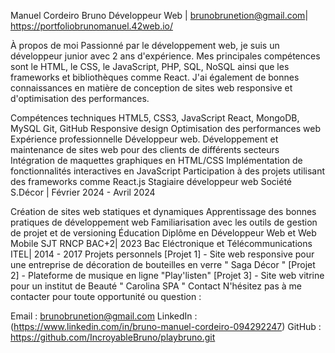 Manuel Cordeiro Bruno
Développeur Web  | brunobrunetion@gmail.com| https://portfoliobrunomanuel.42web.io/

À propos de moi
Passionné par le développement web, je suis un développeur junior avec 2 ans d'expérience. Mes principales compétences sont le HTML, le CSS, le JavaScript, PHP, SQL, NoSQL ainsi que les frameworks et bibliothèques comme React. J'ai également de bonnes connaissances en matière de conception de sites web responsive et d'optimisation des performances.

Compétences techniques
HTML5, CSS3, JavaScript
React,
MongoDB, MySQL
Git, GitHub
Responsive design
Optimisation des performances web
Expérience professionnelle
Développeur web.
Développement et maintenance de sites web pour des clients de différents secteurs
Intégration de maquettes graphiques en HTML/CSS
Implémentation de fonctionnalités interactives en JavaScript
Participation à des projets utilisant des frameworks comme React.js 
Stagiaire développeur web
Société S.Décor | Février 2024 - Avril 2024

Création de sites web statiques et dynamiques
Apprentissage des bonnes pratiques de développement web
Familiarisation avec les outils de gestion de projet et de versioning
Éducation
Diplôme en Développeur Web et Web Mobile
SJT RNCP BAC+2| 2023
Bac Eléctronique et Télécommunications
ITEL| 2014 - 2017
Projets personnels
[Projet 1] - Site web responsive pour une entreprise de décoration de bouteilles en verre " Saga Décor " 
[Projet 2] - Plateforme de musique en ligne "Play'listen"
[Projet 3] - Site web vitrine pour un institut de Beauté " Carolina SPA "
Contact
N'hésitez pas à me contacter pour toute opportunité ou question :

Email : brunobrunetion@gmail.com
LinkedIn : (https://www.linkedin.com/in/bruno-manuel-cordeiro-094292247)
GitHub : https://github.com/IncroyableBruno/playbruno.git
